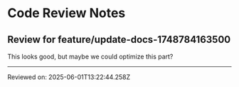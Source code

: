 # Code Review Notes

## Review for feature/update-docs-1748784163500

This looks good, but maybe we could optimize this part?

---
Reviewed on: 2025-06-01T13:22:44.258Z